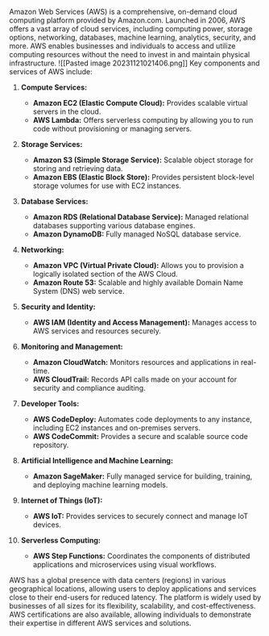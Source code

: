 Amazon Web Services (AWS) is a comprehensive, on-demand cloud computing platform provided by Amazon.com. Launched in 2006, AWS offers a vast array of cloud services, including computing power, storage options, networking, databases, machine learning, analytics, security, and more. AWS enables businesses and individuals to access and utilize computing resources without the need to invest in and maintain physical infrastructure.
![[Pasted image 20231121021406.png]]
Key components and services of AWS include:
1. **Compute Services:**
    
    - **Amazon EC2 (Elastic Compute Cloud):** Provides scalable virtual servers in the cloud.
    - **AWS Lambda:** Offers serverless computing by allowing you to run code without provisioning or managing servers.
2. **Storage Services:**
    
    - **Amazon S3 (Simple Storage Service):** Scalable object storage for storing and retrieving data.
    - **Amazon EBS (Elastic Block Store):** Provides persistent block-level storage volumes for use with EC2 instances.
3. **Database Services:**
    
    - **Amazon RDS (Relational Database Service):** Managed relational databases supporting various database engines.
    - **Amazon DynamoDB:** Fully managed NoSQL database service.
4. **Networking:**
    
    - **Amazon VPC (Virtual Private Cloud):** Allows you to provision a logically isolated section of the AWS Cloud.
    - **Amazon Route 53:** Scalable and highly available Domain Name System (DNS) web service.
5. **Security and Identity:**
    
    - **AWS IAM (Identity and Access Management):** Manages access to AWS services and resources securely.
6. **Monitoring and Management:**
    
    - **Amazon CloudWatch:** Monitors resources and applications in real-time.
    - **AWS CloudTrail:** Records API calls made on your account for security and compliance auditing.
7. **Developer Tools:**
    
    - **AWS CodeDeploy:** Automates code deployments to any instance, including EC2 instances and on-premises servers.
    - **AWS CodeCommit:** Provides a secure and scalable source code repository.
8. **Artificial Intelligence and Machine Learning:**
    
    - **Amazon SageMaker:** Fully managed service for building, training, and deploying machine learning models.
9. **Internet of Things (IoT):**
    
    - **AWS IoT:** Provides services to securely connect and manage IoT devices.
10. **Serverless Computing:**
    
    - **AWS Step Functions:** Coordinates the components of distributed applications and microservices using visual workflows.

AWS has a global presence with data centers (regions) in various geographical locations, allowing users to deploy applications and services close to their end-users for reduced latency. The platform is widely used by businesses of all sizes for its flexibility, scalability, and cost-effectiveness. AWS certifications are also available, allowing individuals to demonstrate their expertise in different AWS services and solutions.